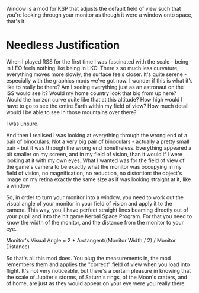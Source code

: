 Window is a mod for KSP that adjusts the default field of view such that you're looking through your monitor as though it were a window onto space, that's it.

# Needless Justification

When I played RSS for the first time I was fascinated with the scale - being in LEO feels nothing like being in LKO. There's so much less curvature, everything moves more slowly, the surface feels closer. It's quite serene - especially with the graphics mods we've got now. I wonder if this is what it's like to really be there? Am I seeing everything just as an astronaut on the ISS would see it? Would my home country look that big from up here? Would the horizon curve quite like that at this altitude? How high would I have to go to see the entire Earth within my field of view? How much detail would I be able to see in those mountains over there?

I was unsure.

And then I realised I was looking at everything through the wrong end of a pair of binoculars. Not a very big pair of binoculars - actually a pretty small pair - but it was through the wrong end nonetheless. Everything appeared a bit smaller on my screen, and in my field of vision, than it would if I were looking at it with my own eyes. What I wanted was for the field of view of the game's camera to be exactly what the monitor was occupying in my field of vision, no magnification, no reduction, no distortion: the object's image on my retina exactly the same size as if was looking straight at it, like a window. 

So, in order to turn your monitor into a window, you need to work out the visual angle of your monitor in your field of vision and apply it to the camera. This way, you'll have perfect straight lines beaming directly out of your pupil and into the hit game Kerbal Space Program. For that you need to know the width of the monitor, and the distance from the monitor to your eye.

Monitor's Visual Angle = 2 * Arctangent((Monitor Width / 2) / Monitor Distance)

So that's all this mod does. You plug the measurements in, the mod remembers them and applies the "correct" field of view when you load into flight. It's not very noticeable, but there's a certain pleasure in knowing that the scale of Jupiter's storms, of Saturn's rings, of the Moon's craters, and of home, are just as they would appear on your eye were you really there.





